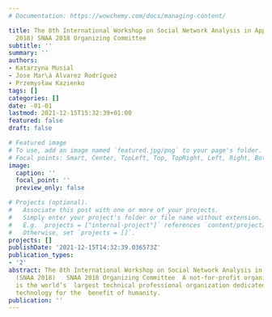```yaml
---
# Documentation: https://wowchemy.com/docs/managing-content/

title: The 8th International Workshop on Social Network Analysis in Applications (SNAA
  2018) SNAA 2018 Organizing Committee
subtitle: ''
summary: ''
authors:
- Katarzyna Musial
- Jose Mar\á Alvarez Rodrı́guez
- Przemysław Kazienko
tags: []
categories: []
date: -01-01
lastmod: 2021-12-15T15:32:39+01:00
featured: false
draft: false

# Featured image
# To use, add an image named `featured.jpg/png` to your page's folder.
# Focal points: Smart, Center, TopLeft, Top, TopRight, Left, Right, BottomLeft, Bottom, BottomRight.
image:
  caption: ''
  focal_point: ''
  preview_only: false

# Projects (optional).
#   Associate this post with one or more of your projects.
#   Simply enter your project's folder or file name without extension.
#   E.g. `projects = ["internal-project"]` references `content/project/deep-learning/index.md`.
#   Otherwise, set `projects = []`.
projects: []
publishDate: '2021-12-15T14:32:39.036573Z'
publication_types:
- '2'
abstract: The 8th International Workshop on Social Network Analysis in Applications
  (SNAA 2018)   SNAA 2018 Organizing Committee  A not-for-profit organization, IEEE
  is the world’s  largest technical professional organization dedicated to advancing
  technology for the  benefit of humanity.
publication: ''
---
```

